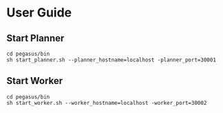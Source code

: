 # User Guide

## Start Planner

```
cd pegasus/bin
sh start_planner.sh --planner_hostname=localhost -planner_port=30001
```

## Start Worker

```
cd pegasus/bin
sh start_worker.sh --worker_hostname=localhost -worker_port=30002
```